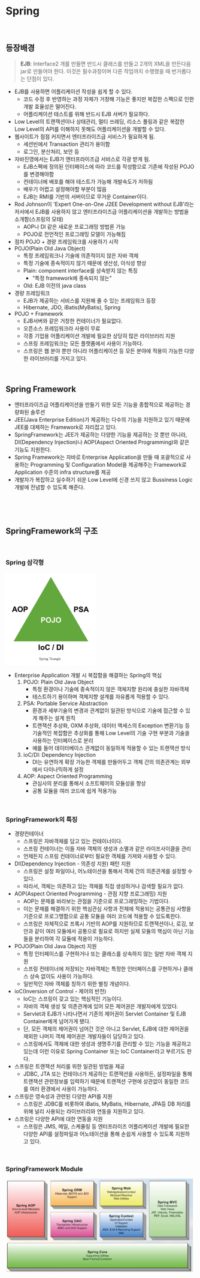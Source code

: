 # Spring

​         

## 등장배경

> **EJB**: Interface2 개를 만들면 반드시 클래스를 만들고 2개의 XML을 만든다음 jar로 만들어야 한다. 이것은 필수과정이며 다른 작업까지 수행했을 때 번거롭다는 단점이 있다.

* EJB를 사용하면 어플리케이션 작성을 쉽게 할 수 있다.
  * 코드 수정 후 반영하는 과정 자체가 거창해 기능은 좋지만 복잡한 스펙으로 인한 개발 효율성은 떨어진다.
  * 어플리케이션 테스트를 위해 반드시 EJB 서버가 필요하다.
* Low Level의 트랜잭션이나 상태관리, 멀티 쓰레딩, 리소스 풀링과 같은 복잡한 Low Level의 API를 이해하지 못해도 어플리케이션을 개발할 수 있다.
* 웹사이트가 점점 커지면서 엔터프라이즈급 서비스가 필요하게 됨.
  * 세션빈에서 Transaction 관리가 용이함
  * 로그인, 분산처리, 보안 등
* 자바진영에서는 EJB가 엔터프라이즈급 서비스로 각광 받게 됨.
  * EJB스펙에 정의된 인터페이스에 따라 코드를 작성함으로 기존에 작성된 POJO를 변경해야함
  * 컨테이너에 배포를 해야 테스트가 가능해 개발속도가 저하됨
  * 배우기 어렵고 설정해야할 부분이 많음
  * EJB는 RMI를 기반의 서버이므로 무거운 Container이다.
* Rod Johnson이 'Expert One-on-One J2EE Development without EJB'라는 저서에서 EJB를 사용하지 않고 엔터프라이즈급 어플리케이션을 개발하는 방법을 소개함(스프링의 모태)
  * AOP나 DI 같은 새로운 프로그래밍 방법론 가능
  * POJO로 전언적인 프로그래밍 모델이 가능해짐
* 점차 POJO + 경량 프레임워크를 사용하기 시작
* POJO(Plain Old Java Object)
  * 특정 프레임워크나 기술에 의존적이지 않은 자바 객체
  * 특정 기술에 종속적이지 않기 때문에 생산성, 이식성 향상
  * Plain: component interface를 상속받지 않는 특징
    * "특정 framework에 종속되지 않는"
  * Old: EJB 이전의 java class
* 경량 프레임워크
  * EJB가 제공하는 서비스를 지원해 줄 수 있는 프레임워크 등장
  * Hibernate, JDO, iBatis(MyBatis), Spring
* POJO + Framework
  * EJB서버와 같은 거창한 컨테이너가 필요없다.
  * 오픈소스 프레임워크라 사용이 무료
  * 각종 기업용 어플리케이션 개발에 필요한 상당히 많은 라이브러리 지원
  * 스프링 프레임워크는 모든 플랫폼에서 사용이 가능하다.
  * 스프링은 웹 분야 뿐만 아니라 어플리케이션 등 모든 분야에 적용이 가능한 다양한 라이브러리를 가지고 있다.

​                

## Spring Framework

* 엔터프라이즈급 어플리케이션을 만들기 위한 모든 기능을 종합적으로 제공하는 경량화된 솔루션
* JEE(Java Enterprise Edition)가 제공하는 다수의 기능을 지원하고 있기 때문에 JEE를 대체하는 Framework로 자리잡고 있다.
* SpringFramework는 JEE가 제공하는 다양한 기능을 제공하는 것 뿐만 아니라, DI(Dependency Injection)나 AOP(Aspect Oriented Programming)와 같은 기능도 지원한다.
* Spring Framework는 자바로 Enterprise Application을 만들 때 포괄적으로 사용하는 Programming 및 Configuration Model을 제공해주는 Framework로 Application 수준의 infra structure를 제공
* 개발자가 복잡하고 실수하기 쉬운 Low Level에 신경 쓰지 않고 Bussiness Logic개발에 전념할 수 있도록 해준다.

​            

​               

## SpringFramework의 구조

​            

### Spring 삼각형

<img src="1_Spring&environment.assets/image-20220414130427084.png" alt="image-20220414130427084" style="zoom: 67%;" />

* Enterprise Application 개발 시 복잡함을 해결하는 Spring의 핵심
  1. POJO: Plain Old Java Object
     * 특정 환경이나 기술에 종속적이지 않은 객체지향 원리에 충실한 자바객체
     * 테스트하기 용이하며 객체지향 설계를 자유롭게 적용할 수 있다.
  2. PSA: Portable Service Abstraction
     * 환경과 세부기술의 변경과 관계없이 일관된 방식으로 기술에 접근할 수 있게 해주는 설계 원칙
     * 트랜잭션 추상화, OXM 추상화, 데이터 액세스의 Exception 변환기능 등 기술적인 복잡함은 추상화를 통해 Low Level의 기술 구현 부분과 기술을 사용하는 인터페이스로 분리
     * 예를 들어 데이터베이스 관계없이 동일하게 적용할 수 있는 트랜잭션 방식
  3. ioC/DI: Dependency Injection
     * DI는 유연하게 확장 가능한 객체를 만들어두고 객체 간의 의존관계는 외부에서 다이나믹하게 설정
  4. AOP: Aspect Oriented Programming
     * 관심사의 분리를 통해서 소프트웨어의 모듈성을 향상
     * 공통 모듈을 여러 코드에 쉽게 적용가능

​             

### SpringFramework의 특징

* 경량컨테이너
  * 스프링은 자바객체를 담고 있는 컨테이너이다.
  * 스프링 컨테이너는 이들 자바 객체의 생성과 소멸과 같은 라이프사이클을 관리
  * 언제든지 스프링 컨테이너로부터 필요한 객체를 가져와 사용할 수 있다.
* DI(Dependency Injection - 의존성 지원) 패턴 지원
  * 스프링은 설정 파일이나, 어노테이션을 통해서 객체 간의 의존관계를 설정할 수 있다.
  * 따라서, 객체는 의존하고 있는 객체를 직접 생성하거나 검색할 필요가 없다.
* AOP(Aspect Oriented Programming - 관점 지향 프로그래밍) 지원
  * AOP는 문제를 바라보는 관점을 기준으로 프로그래밍하는 기법이다.
  * 이는 문제를 해결하기 위한 핵심관심 사항과 전체에 적용되는 공통관심 사항을 기준으로 프로그맹함으로 공통 모듈을 여러 코드에 적용할 수 있도록한다.
  * 스프링은 자체적으로 프록시 기반의 AOP를 지원하므로 트랜잭션이나, 로깅, 보안과 같이 여러 모듈에서 공통으로 필요로 하지만 실제 모듈의 핵심이 아닌 기능들을 분리하여 각 묘듈에 적용이 가능하다.
* POJO(Plain Old Java Object) 지원
  * 특정 인터페이스를 구현하거나 또는 클래스를 상속하지 않는 일반 자바 객체 지원
  * 스프링 컨테이너에 저장되는 자바객체는 특정한 인터페이스를 구현하거나 클래스 상속 없이도 사용이 가능하다.
  * 일반적인 자바 객체를 칭하기 위한 별칭 개념이다.
* ioC(Inversion of Control - 제어의 반전)
  * IoC는 스프링이 갖고 있는 핵심적인 기능이다.
  * 자바의 객체 생성 및 의존관계에 있어 모든 제어권은 개발자에게 있었다.
  * Servlet과 EJB가 나타나면서 기존의 제어권이 Servlet Container 및 EJB Container에게 넘어가게 됐다.
  * 단, 모든 객체의 제어권이 넘어간 것은 아니고 Servlet, EJB에 대한 제어권을 제외한 나머지 객체 제어권은 개발자들이 담당하고 있다.
  * 스프링에서도 객체에 대한 생성과 생명주기를 관리할 수 있는 기능을 제공하고 있는데 이런 이유로 Spring Container 또는 IoC Container라고 부르기도 한다.
* 스프링은 트랜잭션 처리를 위한 일관된 방법을 제공
  * JDBC, JTA 또는 컨테이너가 제공하는 트랜잭션을 사용하든, 설정파일을 통해 트랜잭션 관련정보를 입력하기 때문에 트랜잭션 구현에 상관없이 동일한 코드를 여러 환경에서 사용이 가능하다.
* 스프링은 영속성과 관련된 다양한 API를 지원
  * 스프링은 JDBC를 비롯하여 iBatis, MyBatis, Hibernate, JPA등 DB 처리를 위해 널리 사용되는 라이브러리와 연동을 지원하고 있다.
* 스프링은 다양한 API에 대한 연동을 지원
  * 스프링은 JMS, 메일, 스케쥴링 등 엔터프라이즈 어플리케이션 개발에 필요한 다양한 API를 설정파일과 어노테이션을 통해 손쉽게 사용할 수 있도록 지원하고 있다.

​         

### SpringFramework Module

<img src="1_Spring&environment.assets/image-20220414130437387.png" alt="image-20220414130437387" style="zoom:80%;" />